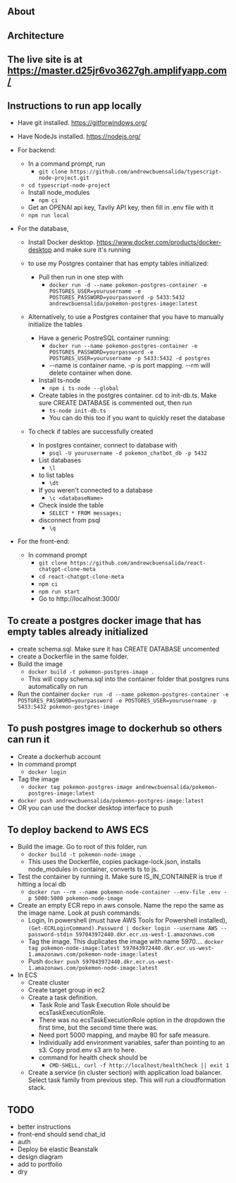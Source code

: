 ## About

## Architecture

## The live site is at https://master.d25jr6vo3627gh.amplifyapp.com/

## Instructions to run app locally

- Have git installed. https://gitforwindows.org/
- Have NodeJs installed. https://nodejs.org/
- For backend:

  - In a command prompt, run
    - `git clone https://github.com/andrewcbuensalida/typescript-node-project.git`
  - `cd typescript-node-project`
  - Install node_modules
    - `npm ci`
  - Get an OPENAI api key, Tavily API key, then fill in .env file with it
  - `npm run local`

- For the database,

  - Install Docker desktop. https://www.docker.com/products/docker-desktop and make sure it's running
  - to use my Postgres container that has empty tables initialized:
    - Pull then run in one step with
      - `docker run -d --name pokemon-postgres-container -e POSTGRES_USER=yourusername -e POSTGRES_PASSWORD=yourpassword -p 5433:5432 andrewcbuensalida/pokemon-postgres-image:latest`
  - Alternatively, to use a Postgres container that you have to manually initialize the tables

    - Have a generic PostreSQL container running:
      - `docker run --name pokemon-postgres-container -e POSTGRES_PASSWORD=yourpassword -e POSTGRES_USER=yourusername -p 5433:5432 -d postgres`
      - --name is container name. -p is port mapping. --rm will delete container when done.
    - Install ts-node
      - `npm i ts-node --global`
    - Create tables in the postgres container. cd to init-db.ts. Make sure CREATE DATABASE is commented out, then run
      - `ts-node init-db.ts`
      - You can do this too if you want to quickly reset the database

  - To check if tables are successfully created
    - In postgres container, connect to database with
      - `psql -U yourusername -d pokemon_chatbot_db -p 5432`
    - List databases
      - `\l`
    - to list tables
      - `\dt`
    - If you weren't connected to a database
      - `\c <databaseName>`
    - Check inside the table
      - `SELECT * FROM messages;`
    - disconnect from psql
      - `\q`

- For the front-end:
  - In command prompt
    - `git clone https://github.com/andrewcbuensalida/react-chatgpt-clone-meta`
    - `cd react-chatgpt-clone-meta`
    - `npm ci`
    - `npm run start`
    - Go to http://localhost:3000/

## To create a postgres docker image that has empty tables already initialized

- create schema.sql. Make sure it has CREATE DATABASE uncomented
- create a Dockerfile in the same folder.
- Build the image
  - `docker build -t pokemon-postgres-image .`
  - This will copy schema.sql into the container folder that postgres runs automatically on run
- Run the container
  `docker run -d --name pokemon-postgres-container -e POSTGRES_PASSWORD=yourpassword -e POSTGRES_USER=yourusername -p 5433:5432 pokemon-postgres-image`

## To push postgres image to dockerhub so others can run it

- Create a dockerhub account
- In command prompt
  - `docker login`
- Tag the image
  - `docker tag pokemon-postgres-image andrewcbuensalida/pokemon-postgres-image:latest`
- `docker push andrewcbuensalida/pokemon-postgres-image:latest`
- OR you can use the docker desktop interface to push

## To deploy backend to AWS ECS
- Build the image. Go to root of this folder, run
  - `docker build -t pokemon-node-image .`
  - This uses the Dockerfile, copies package-lock.json, installs node_modules in container, converts ts to js.
- Test the container by running it. Make sure IS_IN_CONTAINER is true if hitting a local db
  - `docker run --rm --name pokemon-node-container --env-file .env -p 5000:5000 pokemon-node-image`
- Create an empty ECR repo in aws console. Name the repo the same as the image name. Look at push commands:
  - Login, In powershell (must have AWS Tools for Powershell installed),
    `(Get-ECRLoginCommand).Password | docker login --username AWS --password-stdin 597043972440.dkr.ecr.us-west-1.amazonaws.com`
  - Tag the image. This duplicates the image with name 5970....
    `docker tag pokemon-node-image:latest 597043972440.dkr.ecr.us-west-1.amazonaws.com/pokemon-node-image:latest`
  - Push
    `docker push 597043972440.dkr.ecr.us-west-1.amazonaws.com/pokemon-node-image:latest`
- In ECS
  - Create cluster
  - Create target group in ec2
  - Create a task definition. 
    - Task Role and Task Execution Role should be ecsTaskExecutionRole. 
    - There was no ecsTaskExecutionRole option in the dropdown the first time, but the second time there was. 
    - Need port 5000 mapping, and maybe 80 for safe measure. 
    - Individually add environment variables, safer than pointing to an s3. Copy prod.env s3 arn to here.
    - command for health check should be
      - `CMD-SHELL, curl -f http://localhost/healthCheck || exit 1` 
  - Create a service (in cluster section) with application load balancer. Select task family from previous step. This will run a cloudformation stack.

## TODO

- better instructions
- front-end should send chat_id
- auth
- Deploy be elastic Beanstalk
- design diagram
- add to portfolio
- dry
